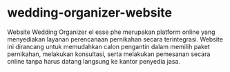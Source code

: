 # wedding-organizer-website
Website Wedding Organizer el esse phe merupakan platform online yang menyediakan layanan perencanaan pernikahan secara terintegrasi. Website ini dirancang untuk memudahkan calon pengantin dalam memilih paket pernikahan, melakukan konsultasi, serta melakukan pemesanan secara online tanpa harus datang langsung ke kantor penyedia jasa.

